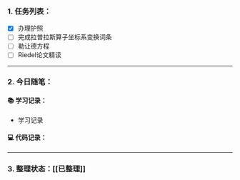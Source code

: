 
### 1. 任务列表：

- [x] 办理护照
- [ ] 完成拉普拉斯算子坐标系变换词条
- [ ] 勒让德方程
- [ ] Riedel论文精读

---

### 2. 今日随笔：

#### 📚 学习记录：

-  学习记录

#### 💻 代码记录：


---

### 3. 整理状态：[[已整理]]


